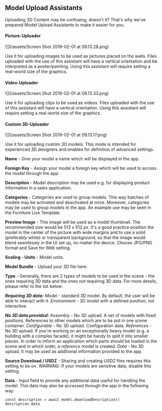 ## Model Upload Assistants

Uploading 3D Content may be confusing, doesn't it? That's why we've prepared Model Upload Assistants to make it easier for you.

#### Picture-Uploader
![](/assets/Screen Shot 2019-02-01 at 09.13.28.png)

Use it for uploading images to be used as pictures placed on the walls. Files uploaded with the use of this assistant will have a vertical orientation and be interpreted as a poster/painting. Using this assistant will require setting a real-world size of the graphics. 

#### Video-Uploader
![](/assets/Screen Shot 2019-02-01 at 09.13.33.png)

Use it for uploading clips to be used as videos. Files uploaded with the use of this assistant will have a vertical orientation. Using this assistant will require setting a real-world size of the graphics. 

#### Custom 3D-Uploader
![](/assets/Screen Shot 2019-02-01 at 09.13.17.png)

Use it for uploading custom 3D models. This mode is intended for experienced 3D designers and enables for definition of advanced settings.

**Name** - Give your model a name which will be displayed in the app.

**Foreign Key** - Assign your model a foreign key which will be used to access the model through the app.

**Description** - Model description may be used e.g. for displaying product information in a sales application.

**Categories** - Categories are used to group models. This way batches of models may be activated and deactivated at once. Moreover, categories may be used to group models in the app. An example use may be seen in the Furniture Live Template.

**Preview Image** - This image will be used as a model thumbnail. The recommended size would be 512 x 512 px. It's a good practice position the model in the center of the picture with wide margins and to use a solid (preferably white) or transparent background, so that the image would blend seamlessly in the UI set up, no matter the device. Choose JPG/PNG format and Save for Web setting.

**Scaling - Units** - Model units.

**Model Bundle** - Upload your 3D file here.

**Type** - Generally, there are 2 types of models to be used in the scene - the ones requiring 3D data and the ones _not_ requiring 3D data. For more details, please refer to the list below: 

***Requiring 3D data:***
_Model_ - standard 3D model. By default, the user will be able to interact with it.
_Environment_ - 3D model with a defined position, not interactive.

***No 3D data provided:***
_Assembly_ - No 3D upload. A set of models with fixed positions. References to other models which are to be put in one scene container.
_Configurable_ - No 3D upload. Configuration data.
_References_ - No 3D upload. If you're working on an exceptionally heavy model (e.g. a building with a complex facade), it might be handy to split it into smaller pieces. In order to inform an application which parts should be loaded in the scene and in which order, a _reference_ model is created.
_Data_ - No 3D upload. It may be used as additional information provided to the app.

**Source Download / USDZ** - Sharing and creating USDZ files requires this setting to be on. WARNING: If your models are sensitive data, disable this setting.

**Data** - Input field to provide any additional data useful for handling the model. This data may also be accessed through the app in the following way:

```
const description = await model.downloadDescription()
description.data
```